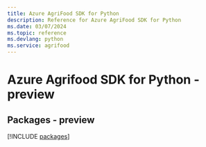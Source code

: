 ```yaml
---
title: Azure AgriFood SDK for Python
description: Reference for Azure AgriFood SDK for Python
ms.date: 03/07/2024
ms.topic: reference
ms.devlang: python
ms.service: agrifood
---
```

# Azure Agrifood SDK for Python - preview
## Packages - preview
[!INCLUDE [packages](agrifood-index.md)]